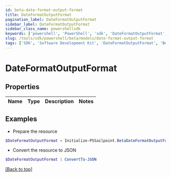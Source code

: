 ```yaml
---
id: beta-date-format-output-format
title: DateFormatOutputFormat
pagination_label: DateFormatOutputFormat
sidebar_label: DateFormatOutputFormat
sidebar_class_name: powershellsdk
keywords: ['powershell', 'PowerShell', 'sdk', 'DateFormatOutputFormat', 'BetaDateFormatOutputFormat'] 
slug: /tools/sdk/powershell/beta/models/date-format-output-format
tags: ['SDK', 'Software Development Kit', 'DateFormatOutputFormat', 'BetaDateFormatOutputFormat']
---
```



# DateFormatOutputFormat

## Properties

Name | Type | Description | Notes
------------ | ------------- | ------------- | -------------

## Examples

- Prepare the resource
```powershell
$DateFormatOutputFormat = Initialize-PSSailpoint.BetaDateFormatOutputFormat 
```

- Convert the resource to JSON
```powershell
$DateFormatOutputFormat | ConvertTo-JSON
```


[[Back to top]](#) 

